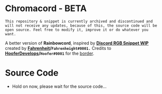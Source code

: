 # Chromacord - BETA
`This repository & snippet is currently archived and discontinued and will not receive any updates, because of this, the source code will be open source. Feel free to modify it, improve it or do whatever you want. `

A better version of __Rainbowcord__, inspired by **[Discord RGB Snippet WIP](https://github.com/Fahrenheit/Discord-RGB-Snippet-WIP)** created by **[Fahrenheit](https://github.com/Fahrenheit)/`Fahrenheight#0001.`** Credits to **[HooferDevelops](https://github.com/HooferDevelops)/`Hoofer#0001`** for the [border](https://github.com/HooferDevelops/GradientBorder).

# Source Code
- Hold on now, please wait for the source code...
